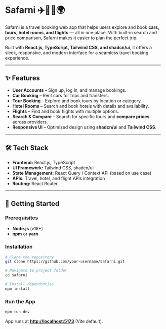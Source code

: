 # Safarni ✈️🚗🏨🌍

Safarni is a travel booking web app that helps users explore and book **cars, tours, hotel rooms, and flights** — all in one place. With built-in search and price comparison, Safarni makes it easier to plan the perfect trip.

Built with **React.js, TypeScript, Tailwind CSS, and shadcn/ui**, it offers a sleek, responsive, and modern interface for a seamless travel booking experience.

---

## ✨ Features

* **User Accounts** – Sign up, log in, and manage bookings.
* **Car Booking** – Rent cars for trips and transfers.
* **Tour Booking** – Explore and book tours by location or category.
* **Hotel Rooms** – Search and book hotels with details and availability.
* **Flights** – Find and book flights with multiple options.
* **Search & Compare** – Search for specific tours and **compare prices** across providers.
* **Responsive UI** – Optimized design using **shadcn/ui** and **Tailwind CSS**.

---

## 🛠️ Tech Stack

* **Frontend:** React.js, TypeScript
* **UI Framework:** Tailwind CSS, shadcn/ui
* **State Management:** React Query / Context API (based on use case)
* **APIs:** Travel, hotel, and flight APIs integration
* **Routing:** React Router

---

## 🚀 Getting Started

### Prerequisites

* **Node.js** (v18+)
* **npm** or **yarn**

### Installation

```bash
# Clone the repository
git clone https://github.com/your-username/safarni.git

# Navigate to project folder
cd safarni

# Install dependencies
npm install
```

### Run the App

```bash
npm run dev
```

App runs at **[http://localhost:5173](http://localhost:5173)** (Vite default).
